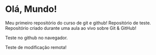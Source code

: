 # Olá, Mundo!
 Meu primeiro repositório do curso de git e github!
 Repositório de teste.
 Repositório criado durante uma aula ao vivo sobre Git & GitHub!

Teste no github no navegador.

Teste de modificação remota!
